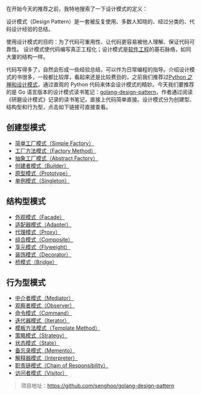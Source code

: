在开始今天的推荐之前，我特地搜索了一下设计模式的定义：

设计模式（Design Pattern）是一套被反复使用、多数人知晓的、经过分类的、代码设计经验的总结。

使用设计模式的目的：为了代码可重用性、让代码更容易被他人理解、保证代码可靠性。 设计模式使代码编写真正工程化；设计模式是[软件工程](https://baike.baidu.com/item/软件工程/25279)的基石脉络，如同大厦的结构一样。

代码写得多了，自然会形成一些经验总结，可以作为日常编程的指导。介绍设计模式的书很多，一般都比较厚，看起来还是比较费劲的，之前我们推荐过[Python 之禅和设计模式](https://mp.weixin.qq.com/s?__biz=MzA3MzE4ODY0Mg==&mid=2455983402&idx=1&sn=bd70d1f84e65c6a90a77b9fa263388af&chksm=88852167bff2a871f7078743b55f5860a328f7efa27c3ddc2d75d9bdcc1e62fb05186e2abb83&token=2024536618&lang=zh_CN#rd)，通过直观的 Python 代码来体会设计模式的精妙。今天我们要推荐的是 Go 语言版本的设计模式读书笔记：[golang-design-pattern](https://github.com/senghoo/golang-design-pattern)，作者通过阅读《研磨设计模式》记录的读书笔记，直接上代码简单直接。设计模式分为创建型、结构型和行为型，点击如下链接可直接查看。

## 创建型模式

- [简单工厂模式（Simple Factory）](https://github.com/senghoo/golang-design-pattern/tree/master/00_simple_factory)
- [工厂方法模式（Factory Method）](https://github.com/senghoo/golang-design-pattern/tree/master/04_factory_method)
- [抽象工厂模式（Abstract Factory）](https://github.com/senghoo/golang-design-pattern/tree/master/05_abstract_factory)
- [创建者模式（Builder）](https://github.com/senghoo/golang-design-pattern/tree/master/06_builder)
- [原型模式（Prototype）](https://github.com/senghoo/golang-design-pattern/tree/master/07_prototype)
- [单例模式（Singleton）](https://github.com/senghoo/golang-design-pattern/tree/master/03_singleton)

## 结构型模式

- [外观模式（Facade）](https://github.com/senghoo/golang-design-pattern/tree/master/01_facade)
- [适配器模式（Adapter）](https://github.com/senghoo/golang-design-pattern/tree/master/02_adapter)
- [代理模式（Proxy）](https://github.com/senghoo/golang-design-pattern/tree/master/09_proxy)
- [组合模式（Composite）](https://github.com/senghoo/golang-design-pattern/tree/master/13_composite)
- [享元模式（Flyweight）](https://github.com/senghoo/golang-design-pattern/tree/master/18_flyweight)
- [装饰模式（Decorator）](https://github.com/senghoo/golang-design-pattern/tree/master/20_decorator)
- [桥模式（Bridge）](https://github.com/senghoo/golang-design-pattern/tree/master/22_bridge)

## 行为型模式

- [中介者模式（Mediator）](https://github.com/senghoo/golang-design-pattern/tree/master/08_mediator)
- [观察者模式（Observer）](https://github.com/senghoo/golang-design-pattern/tree/master/10_observer)
- [命令模式（Command）](https://github.com/senghoo/golang-design-pattern/tree/master/11_command)
- [迭代器模式（Iterator）](https://github.com/senghoo/golang-design-pattern/tree/master/12_iterator)
- [模板方法模式（Template Method）](https://github.com/senghoo/golang-design-pattern/tree/master/14_template_method)
- [策略模式（Strategy）](https://github.com/senghoo/golang-design-pattern/tree/master/15_strategy)
- [状态模式（State）](https://github.com/senghoo/golang-design-pattern/tree/master/16_state)
- [备忘录模式（Memento）](https://github.com/senghoo/golang-design-pattern/tree/master/17_memento)
- [解释器模式（Interpreter）](https://github.com/senghoo/golang-design-pattern/tree/master/19_interpreter)
- [职责链模式（Chain of Responsibility）](https://github.com/senghoo/golang-design-pattern/tree/master/21_chain_of_responsibility)
- [访问者模式（Visitor）](https://github.com/senghoo/golang-design-pattern/tree/master/23_visitor)

> 项目地址：https://github.com/senghoo/golang-design-pattern